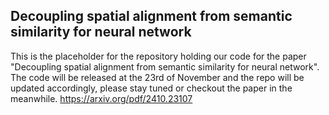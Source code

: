 ## Decoupling spatial alignment from semantic similarity for neural network

This is the placeholder for the repository holding our code for the paper "Decoupling spatial alignment from semantic similarity for neural network". The code will be released at the 23rd of November and the repo will be updated accordingly, please stay tuned or checkout the paper in the meanwhile.
https://arxiv.org/pdf/2410.23107

